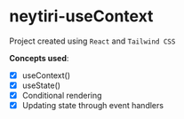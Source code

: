 # neytiri-useContext

Project created using `React` and `Tailwind CSS`

**Concepts used**:

- [x] useContext()
- [x] useState()
- [x] Conditional rendering
- [x] Updating state through event handlers
